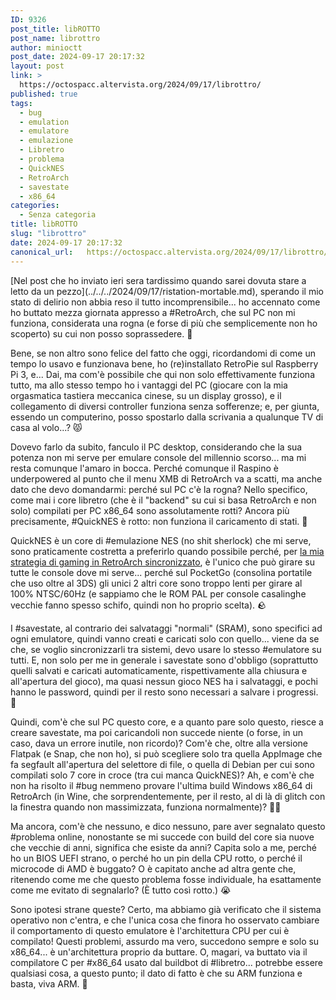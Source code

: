 ```yaml
---
ID: 9326
post_title: libROTTO
post_name: librottro
author: minioctt
post_date: 2024-09-17 20:17:32
layout: post
link: >
  https://octospacc.altervista.org/2024/09/17/librottro/
published: true
tags:
  - bug
  - emulation
  - emulatore
  - emulazione
  - Libretro
  - problema
  - QuickNES
  - RetroArch
  - savestate
  - x86_64
categories:
  - Senza categoria
title: libROTTO
slug: "librottro"
date: 2024-09-17 20:17:32
canonical_url:   https://octospacc.altervista.org/2024/09/17/librottro/
---
```

<!-- wp:paragraph -->
<p markdown="1">[Nel post che ho inviato ieri sera tardissimo quando sarei dovuta stare a letto da un pezzo](../../../2024/09/17/ristation-mortable.md), sperando il mio stato di delirio non abbia reso il tutto incomprensibile... ho accennato come ho buttato mezza giornata appresso a #RetroArch, che sul PC non mi funziona, considerata una rogna (e forse di più che semplicemente non ho scoperto) su cui non posso soprassedere. 🧪</p>
<!-- /wp:paragraph -->

<!-- wp:paragraph -->
<p markdown="1">Bene, se non altro sono felice del fatto che oggi, ricordandomi di come un tempo lo usavo e funzionava bene, ho (re)installato RetroPie sul Raspberry Pi 3, e... Dai, ma com'è possibile che qui non solo effettivamente funziona tutto, ma allo stesso tempo ho i vantaggi del PC (giocare con la mia orgasmatica tastiera meccanica cinese, su un display grosso), e il collegamento di diversi controller funziona senza sofferenze; e, per giunta, essendo un computerino, posso spostarlo dalla scrivania a qualunque TV di casa al volo...? 😾️</p>
<!-- /wp:paragraph -->

<!-- wp:paragraph -->
<p markdown="1">Dovevo farlo da subito, fanculo il PC desktop, considerando che la sua potenza non mi serve per emulare console del millennio scorso... ma mi resta comunque l'amaro in bocca. Perché comunque il Raspino è underpowered al punto che il menu XMB di RetroArch va a scatti, ma anche dato che devo domandarmi: perché sul PC c'è la rogna? Nello specifico, come mai i core libretro (che è il "backend" su cui si basa RetroArch e non solo) compilati per PC x86_64 sono assolutamente rotti? Ancora più precisamente, #QuickNES è rotto: non funziona il caricamento di stati. 🤮️</p>
<!-- /wp:paragraph -->

<!-- wp:paragraph -->
<p markdown="1">QuickNES è un core di #emulazione NES (no shit sherlock) che mi serve, sono praticamente costretta a preferirlo quando possibile perché, per <a href="https://t.me/c/1383332798/20513">la mia strategia di gaming in RetroArch sincronizzato</a>, è l'unico che può girare su tutte le console dove mi serve... perché sul PocketGo (consolina portatile che uso oltre al 3DS) gli unici 2 altri core sono troppo lenti per girare al 100% NTSC/60Hz (e sappiamo che le ROM PAL per console casalinghe vecchie fanno spesso schifo, quindi non ho proprio scelta). 🪨️</p>
<!-- /wp:paragraph -->

<!-- wp:paragraph -->
<p markdown="1">I #savestate, al contrario dei salvataggi "normali" (SRAM), sono specifici ad ogni emulatore, quindi vanno creati e caricati solo con quello... viene da se che, se voglio sincronizzarli tra sistemi, devo usare lo stesso #emulatore su tutti. E, non solo per me in generale i savestate sono d'obbligo (soprattutto quelli salvati e caricati automaticamente, rispettivamente alla chiusura e all'apertura del gioco), ma quasi nessun gioco NES ha i salvataggi, e pochi hanno le password, quindi per il resto sono necessari a salvare i progressi. 🥴️</p>
<!-- /wp:paragraph -->

<!-- wp:paragraph -->
<p markdown="1">Quindi, com'è che sul PC questo core, e a quanto pare solo questo, riesce a creare savestate, ma poi caricandoli non succede niente (o forse, in un caso, dava un errore inutile, non ricordo)? Com'è che, oltre alla versione Flatpak (e Snap, che non ho), si può scegliere solo tra quella AppImage che fa segfault all'apertura del selettore di file, o quella di Debian per cui sono compilati solo 7 core in croce (tra cui manca QuickNES)? Ah, e com'è che non ha risolto il #bug nemmeno provare l'ultima build Windows x86_64 di RetroArch (in Wine, che sorprendentemente, per il resto, al di là di glitch con la finestra quando non massimizzata, funziona normalmente)? 😶‍🌫️️</p>
<!-- /wp:paragraph -->

<!-- wp:paragraph -->
<p markdown="1">Ma ancora, com'è che nessuno, e dico nessuno, pare aver segnalato questo #problema online, nonostante se mi succede con build del core sia nuove che vecchie di anni, significa che esiste da anni? Capita solo a me, perché ho un BIOS UEFI strano, o perché ho un pin della CPU rotto, o perché il microcode di AMD è buggato? O è capitato anche ad altra gente che, ritenendo come me che questo problema fosse individuale, ha esattamente come me evitato di segnalarlo? (È tutto così rotto.) 😭️</p>
<!-- /wp:paragraph -->

<!-- wp:paragraph -->
<p markdown="1">Sono ipotesi strane queste? Certo, ma abbiamo già verificato che il sistema operativo non c'entra, e che l'unica cosa che finora ho osservato cambiare il comportamento di questo emulatore è l'architettura CPU per cui è compilato! Questi problemi, assurdo ma vero, succedono sempre e solo su x86_64... è un'architettura proprio da buttare. O, magari, va buttato via il compilatore C per #x86_64 usato dal buildbot di #libretro... potrebbe essere qualsiasi cosa, a questo punto; il dato di fatto è che su ARM funziona e basta, viva ARM. 🙏️</p>
<!-- /wp:paragraph -->